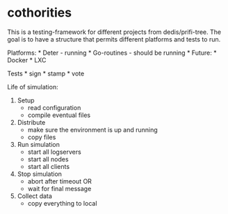 # cothorities

This is a testing-framework for different projects from dedis/prifi-tree. The goal is to have a structure that permits
different platforms and tests to run.

Platforms:
    * Deter - running
    * Go-routines - should be running
    * Future:
        * Docker
        * LXC

Tests
    * sign
    * stamp
    * vote
    
Life of simulation:
1. Setup
    * read configuration
    * compile eventual files
2. Distribute
    * make sure the environment is up and running
    * copy files
3. Run simulation
    * start all logservers
    * start all nodes
    * start all clients
4. Stop simulation
    * abort after timeout OR
    * wait for final message
5. Collect data
    * copy everything to local